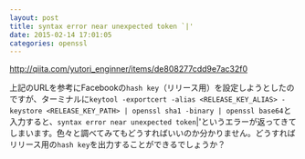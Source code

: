 ```yaml
---
layout: post
title: syntax error near unexpected token `|'
date: 2015-02-14 17:01:05
categories: openssl
---
```

<!-- {% raw %} -->
<p><a href="http://qiita.com/yutori_enginner/items/de808277cdd9e7ac32f0" rel="nofollow">http://qiita.com/yutori_enginner/items/de808277cdd9e7ac32f0</a></p>

<p>上記のURLを参考にFacebookの<code>hash key</code>（リリース用）を設定しようとしたのですが、ターミナルに<code>keytool -exportcert -alias &lt;RELEASE_KEY_ALIAS&gt; -keystore &lt;RELEASE_KEY_PATH&gt; | openssl sha1 -binary | openssl base64</code>と入力すると、<code>syntax error near unexpected token</code>|'というエラーが返ってきてしまいます。色々と調べてみてもどうすればいいのか分かりません。どうすればリリース用の<code>hash key</code>を出力することができるでしょうか？</p>
<!-- {% endraw %} -->
